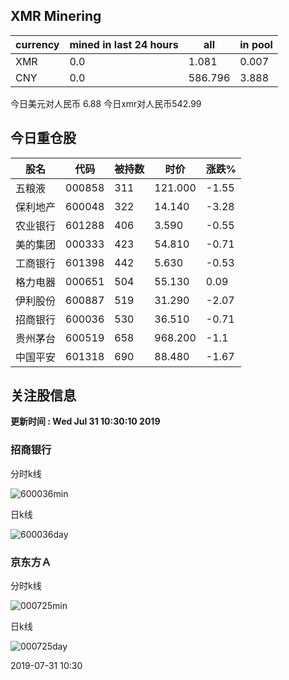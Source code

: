 ## XMR Minering

|currency|mined in last 24 hours|all|in pool|
|---|---|---|---|
|XMR|0.0|1.081|0.007|
|CNY|0.0|586.796|3.888|

今日美元对人民币 6.88	今日xmr对人民币542.99


## 今日重仓股 

|股名|代码|被持数|时价|涨跌%|
|---|---|---|---|---|
|五粮液|000858|311|121.000|-1.55|
|保利地产|600048|322|14.140|-3.28|
|农业银行|601288|406|3.590|-0.55|
|美的集团|000333|423|54.810|-0.71|
|工商银行|601398|442|5.630|-0.53|
|格力电器|000651|504|55.130|0.09|
|伊利股份|600887|519|31.290|-2.07|
|招商银行|600036|530|36.510|-0.71|
|贵州茅台|600519|658|968.200|-1.1|
|中国平安|601318|690|88.480|-1.67|

## 关注股信息
**更新时间 : Wed Jul 31 10:30:10 2019**
### 招商银行 
分时k线

![600036min](http://image.sinajs.cn/newchart/min/n/sh600036.gif)

日k线

![600036day](http://image.sinajs.cn/newchart/daily/n/sh600036.gif)

### 京东方Ａ 
分时k线

![000725min](http://image.sinajs.cn/newchart/min/n/sz000725.gif)

日k线

![000725day](http://image.sinajs.cn/newchart/daily/n/sz000725.gif)

2019-07-31 10:30